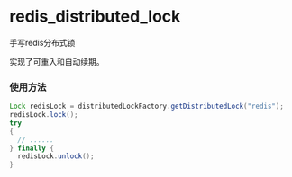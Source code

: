 # redis_distributed_lock
手写redis分布式锁

实现了可重入和自动续期。

### 使用方法
```java
Lock redisLock = distributedLockFactory.getDistributedLock("redis");
redisLock.lock();
try
{
  // ......
} finally {
  redisLock.unlock();
}
```
